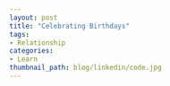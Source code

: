 ```yaml
---
layout: post
title: "Celebrating Birthdays"
tags:
- Relationship
categories:
- Learn
thumbnail_path: blog/linkedin/code.jpg
---
```

